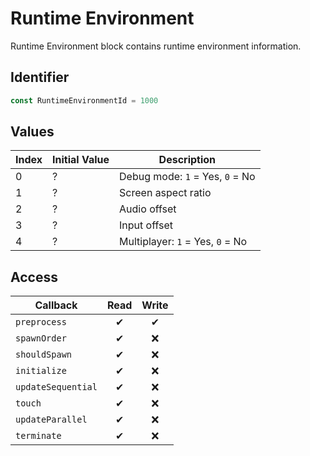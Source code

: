 # Runtime Environment

Runtime Environment block contains runtime environment information.

## Identifier

```ts
const RuntimeEnvironmentId = 1000
```

## Values

| Index | Initial Value | Description                      |
| ----- | ------------- | -------------------------------- |
| 0     | ?             | Debug mode: `1` = Yes, `0` = No  |
| 1     | ?             | Screen aspect ratio              |
| 2     | ?             | Audio offset                     |
| 3     | ?             | Input offset                     |
| 4     | ?             | Multiplayer: `1` = Yes, `0` = No |

## Access

| Callback           | Read | Write |
| ------------------ | :--: | :---: |
| `preprocess`       |  ✔   |   ✔   |
| `spawnOrder`       |  ✔   |  ❌   |
| `shouldSpawn`      |  ✔   |  ❌   |
| `initialize`       |  ✔   |  ❌   |
| `updateSequential` |  ✔   |  ❌   |
| `touch`            |  ✔   |  ❌   |
| `updateParallel`   |  ✔   |  ❌   |
| `terminate`        |  ✔   |  ❌   |
